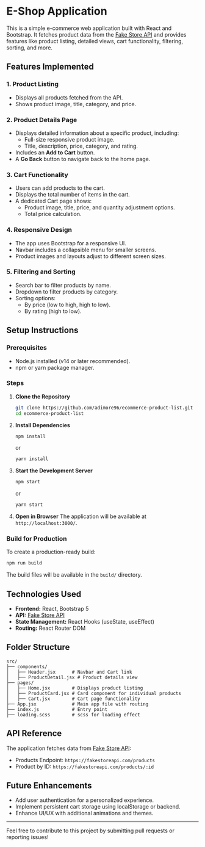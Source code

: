 # E-Shop Application

This is a simple e-commerce web application built with React and Bootstrap. It fetches product data from the [Fake Store API](https://fakestoreapi.com/) and provides features like product listing, detailed views, cart functionality, filtering, sorting, and more.

## Features Implemented

### 1. **Product Listing**
- Displays all products fetched from the API.
- Shows product image, title, category, and price.

### 2. **Product Details Page**
- Displays detailed information about a specific product, including:
  - Full-size responsive product image.
  - Title, description, price, category, and rating.
- Includes an **Add to Cart** button.
- A **Go Back** button to navigate back to the home page.

### 3. **Cart Functionality**
- Users can add products to the cart.
- Displays the total number of items in the cart.
- A dedicated Cart page shows:
  - Product image, title, price, and quantity adjustment options.
  - Total price calculation.

### 4. **Responsive Design**
- The app uses Bootstrap for a responsive UI.
- Navbar includes a collapsible menu for smaller screens.
- Product images and layouts adjust to different screen sizes.

### 5. **Filtering and Sorting**
- Search bar to filter products by name.
- Dropdown to filter products by category.
- Sorting options:
  - By price (low to high, high to low).
  - By rating (high to low).

## Setup Instructions

### Prerequisites
- Node.js installed (v14 or later recommended).
- npm or yarn package manager.

### Steps

1. **Clone the Repository**
   ```bash
   git clone https://github.com/adimore96/ecommerce-product-list.git
   cd ecommerce-product-list
   ```

2. **Install Dependencies**
   ```bash
   npm install
   ```
   or
   ```bash
   yarn install
   ```

3. **Start the Development Server**
   ```bash
   npm start
   ```
   or
   ```bash
   yarn start
   ```

4. **Open in Browser**
   The application will be available at `http://localhost:3000/`.

### Build for Production
To create a production-ready build:
```bash
npm run build
```

The build files will be available in the `build/` directory.

## Technologies Used

- **Frontend:** React, Bootstrap 5
- **API:** [Fake Store API](https://fakestoreapi.com/)
- **State Management:** React Hooks (useState, useEffect)
- **Routing:** React Router DOM

## Folder Structure
```
src/
├── components/
│   ├── Header.jsx      # Navbar and Cart link
│   ├── ProductDetail.jsx # Product details view
├── pages/
│   ├── Home.jsx        # Displays product listing
│   ├── ProductCard.jsx # Card component for individual products
│   ├── Cart.jsx        # Cart page functionality
├── App.jsx             # Main app file with routing
├── index.js            # Entry point
├── loading.scss        # scss for loading effect
```

## API Reference
The application fetches data from [Fake Store API](https://fakestoreapi.com/):
- Products Endpoint: `https://fakestoreapi.com/products`
- Product by ID: `https://fakestoreapi.com/products/:id`

## Future Enhancements
- Add user authentication for a personalized experience.
- Implement persistent cart storage using localStorage or backend.
- Enhance UI/UX with additional animations and themes.

---
Feel free to contribute to this project by submitting pull requests or reporting issues!